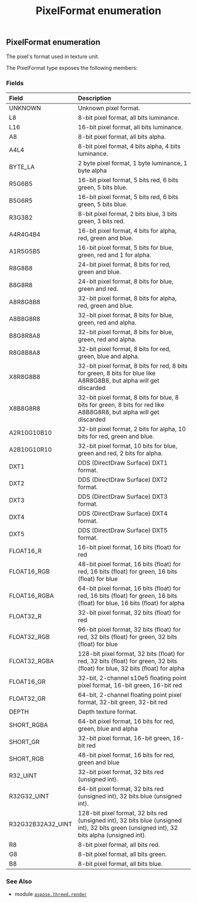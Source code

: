 ﻿---
title: PixelFormat enumeration
second_title: Aspose.3D for Python via .NET API References
description: 
type: docs
weight: 520
url: /python-net/aspose.threed.render/pixelformat/
is_root: false
---

## PixelFormat enumeration

The pixel's format used in texture unit.



The PixelFormat type exposes the following members:

### Fields
| Field | Description |
| :- | :- |
| UNKNOWN | Unknown pixel format. |
| L8 | 8-bit pixel format, all bits luminance. |
| L16 | 16-bit pixel format, all bits luminance. |
| A8 | 8-bit pixel format, all bits alpha. |
| A4L4 | 8-bit pixel format, 4 bits alpha, 4 bits luminance. |
| BYTE_LA | 2 byte pixel format, 1 byte luminance, 1 byte alpha |
| R5G6B5 | 16-bit pixel format, 5 bits red, 6 bits green, 5 bits blue. |
| B5G6R5 | 16-bit pixel format, 5 bits red, 6 bits green, 5 bits blue. |
| R3G3B2 | 8-bit pixel format, 2 bits blue, 3 bits green, 3 bits red. |
| A4R4G4B4 | 16-bit pixel format, 4 bits for alpha, red, green and blue. |
| A1R5G5B5 | 16-bit pixel format, 5 bits for blue, green, red and 1 for alpha. |
| R8G8B8 | 24-bit pixel format, 8 bits for red, green and blue. |
| B8G8R8 | 24-bit pixel format, 8 bits for blue, green and red. |
| A8R8G8B8 | 32-bit pixel format, 8 bits for alpha, red, green and blue. |
| A8B8G8R8 | 32-bit pixel format, 8 bits for blue, green, red and alpha. |
| B8G8R8A8 | 32-bit pixel format, 8 bits for blue, green, red and alpha. |
| R8G8B8A8 | 32-bit pixel format, 8 bits for red, green, blue and alpha. |
| X8R8G8B8 | 32-bit pixel format, 8 bits for red, 8 bits for green, 8 bits for blue like A8R8G8B8, but alpha will get discarded |
| X8B8G8R8 | 32-bit pixel format, 8 bits for blue, 8 bits for green, 8 bits for red like A8B8G8R8, but alpha will get discarded |
| A2R10G10B10 | 32-bit pixel format, 2 bits for alpha, 10 bits for red, green and blue. |
| A2B10G10R10 | 32-bit pixel format, 10 bits for blue, green and red, 2 bits for alpha. |
| DXT1 | DDS (DirectDraw Surface) DXT1 format. |
| DXT2 | DDS (DirectDraw Surface) DXT2 format. |
| DXT3 | DDS (DirectDraw Surface) DXT3 format. |
| DXT4 | DDS (DirectDraw Surface) DXT4 format. |
| DXT5 | DDS (DirectDraw Surface) DXT5 format. |
| FLOAT16_R | 16-bit pixel format, 16 bits (float) for red |
| FLOAT16_RGB | 48-bit pixel format, 16 bits (float) for red, 16 bits (float) for green, 16 bits (float) for blue |
| FLOAT16_RGBA | 64-bit pixel format, 16 bits (float) for red, 16 bits (float) for green, 16 bits (float) for blue, 16 bits (float) for alpha |
| FLOAT32_R | 32-bit pixel format, 32 bits (float) for red |
| FLOAT32_RGB | 96-bit pixel format, 32 bits (float) for red, 32 bits (float) for green, 32 bits (float) for blue |
| FLOAT32_RGBA | 128-bit pixel format, 32 bits (float) for red, 32 bits (float) for green, 32 bits (float) for blue, 32 bits (float) for alpha |
| FLOAT16_GR | 32-bit, 2-channel s10e5 floating point pixel format, 16-bit green, 16-bit red |
| FLOAT32_GR | 64-bit, 2-channel floating point pixel format, 32-bit green, 32-bit red |
| DEPTH | Depth texture format. |
| SHORT_RGBA | 64-bit pixel format, 16 bits for red, green, blue and alpha |
| SHORT_GR | 32-bit pixel format, 16-bit green, 16-bit red |
| SHORT_RGB | 48-bit pixel format, 16 bits for red, green and blue |
| R32_UINT | 32-bit pixel format, 32 bits red (unsigned int). |
| R32G32_UINT | 64-bit pixel format, 32 bits red (unsigned int), 32 bits blue (unsigned int). |
| R32G32B32A32_UINT | 128-bit pixel format, 32 bits red (unsigned int), 32 bits blue (unsigned int), 32 bits green (unsigned int), 32 bits alpha (unsigned int). |
| R8 | 8-bit pixel format, all bits red. |
| G8 | 8-bit pixel format, all bits green. |
| B8 | 8-bit pixel format, all bits blue. |



### See Also
* module [`aspose.threed.render`](..)
